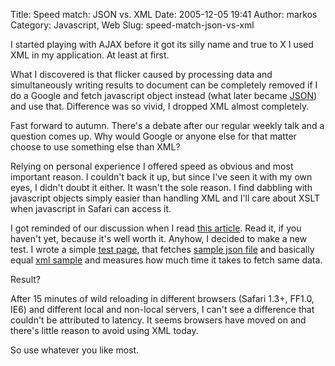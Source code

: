 Title: Speed match: JSON vs. XML
Date: 2005-12-05 19:41
Author: markos
Category: Javascript, Web
Slug: speed-match-json-vs-xml

I started playing with AJAX before it got its silly name and true to X I
used XML in my application. At least at first.

What I discovered is that flicker caused by processing data and
simultaneously writing results to document can be completely removed if
I do a Google and fetch javascript object instead (what later became
[JSON](http://www.crockford.com/JSON/index.html)) and use that.
Difference was so vivid, I dropped XML almost completely.

Fast forward to autumn. There's a debate after our regular weekly talk
and a question comes up. Why would Google or anyone else for that matter
choose to use something else than XML?

Relying on personal experience I offered speed as obvious and most
important reason. I couldn't back it up, but since I've seen it with my
own eyes, I didn't doubt it either. It wasn't the sole reason. I find
dabbling with javascript objects simply easier than handling XML and
I'll care about XSLT when javascript in Safari can access it.

I got reminded of our discussion when I read [this
article](http://www.xml.com/lpt/a/2005/11/30/tuning-ajax-performance.html).
Read it, if you haven't yet, because it's well worth it. Anyhow, I
decided to make a new test. I wrote a simple [test
page](http://markos.gaivo.net/examples/jsbench/test.html), that fetches
[sample json
file](http://markos.gaivo.net/examples/jsbench/jssample.raw) and
basically equal [xml
sample](http://markos.gaivo.net/examples/jsbench/xmlsample.xml) and
measures how much time it takes to fetch same data.

Result?

After 15 minutes of wild reloading in different browsers (Safari 1.3+,
FF1.0, IE6) and different local and non-local servers, I can't see a
difference that couldn't be attributed to latency. It seems browsers
have moved on and there's little reason to avoid using XML today.

So use whatever you like most.


